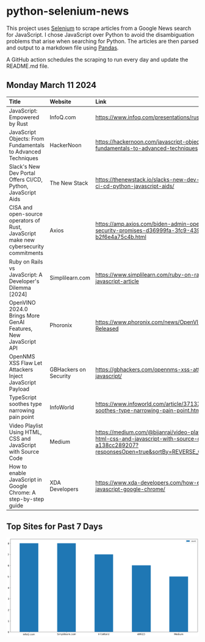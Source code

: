 # python-selenium-news

This project uses [Selenium](https://www.seleniumhq.org/) to scrape articles from a Google News search for JavaScript.
I chose JavaScript over Python to avoid the disambiguation problems that arise when searching for Python.
The articles are then parsed and output to a markdown file using [Pandas](https://pandas.pydata.org/).

A GitHub action schedules the scraping to run every day and update the README.md file.

## Monday March 11 2024


| Title                                                                                 | Website               | Link                                                                                                                                            |
|:--------------------------------------------------------------------------------------|:----------------------|:------------------------------------------------------------------------------------------------------------------------------------------------|
| JavaScript: Empowered by Rust                                                         | InfoQ.com             | https://www.infoq.com/presentations/rust-javascript/                                                                                            |
| JavaScript Objects: From Fundamentals to Advanced Techniques                          | HackerNoon            | https://hackernoon.com/javascript-objects-from-fundamentals-to-advanced-techniques                                                              |
| Slack's New Dev Portal Offers CI/CD, Python, JavaScript Aids                          | The New Stack         | https://thenewstack.io/slacks-new-dev-portal-offers-ci-cd-python-javascript-aids/                                                               |
| CISA and open-source operators of Rust, JavaScript make new cybersecurity commitments | Axios                 | https://amp.axios.com/biden-admin-open-source-security-promises-d36999fa-3fc9-4395-b547-b2f6e4a75c4b.html                                       |
| Ruby on Rails vs JavaScript: A Developer's Dilemma [2024]                             | Simplilearn.com       | https://www.simplilearn.com/ruby-on-rails-vs-javascript-article                                                                                 |
| OpenVINO 2024.0 Brings More GenAI Features, New JavaScript API                        | Phoronix              | https://www.phoronix.com/news/OpenVINO-2024.0-Released                                                                                          |
| OpenNMS XSS Flaw Let Attackers Inject JavaScript Payload                              | GBHackers on Security | https://gbhackers.com/opennms-xss-attackers-javascript/                                                                                         |
| TypeScript soothes type narrowing pain point                                          | InfoWorld             | https://www.infoworld.com/article/3713303/typescript-soothes-type-narrowing-pain-point.html                                                     |
| Video Playlist Using HTML, CSS and JavaScript with Source Code                        | Medium                | https://medium.com/@bijanrai/video-playlist-using-html-css-and-javascript-with-source-code-a138cc289207?responsesOpen=true&sortBy=REVERSE_CHRON |
| How to enable JavaScript in Google Chrome: A step-by-step guide                       | XDA Developers        | https://www.xda-developers.com/how-enable-javascript-google-chrome/                                                                             |
## Top Sites for Past 7 Days

![Graph of Top Sites](https://raw.githubusercontent.com/dan-mba/python-selenium-news/main/last-week.png)
